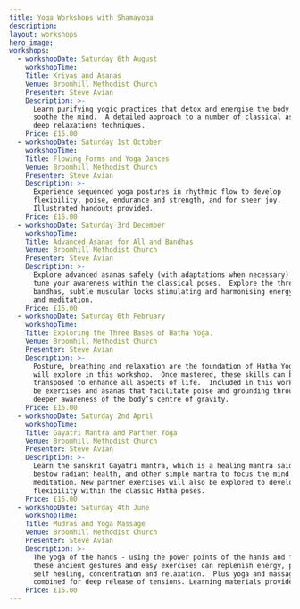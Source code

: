 ```yaml
---
title: Yoga Workshops with Shamayoga
description:
layout: workshops
hero_image:
workshops:
  - workshopDate: Saturday 6th August
    workshopTime:
    Title: Kriyas and Asanas
    Venue: Broomhill Methodist Church
    Presenter: Steve Avian
    Description: >-
      Learn purifying yogic practices that detox and energise the body and
      soothe the mind.  A detailed approach to a number of classical asanas and
      deep relaxations techniques.
    Price: £15.00
  - workshopDate: Saturday 1st October
    workshopTime:
    Title: Flowing Forms and Yoga Dances
    Venue: Broomhill Methodist Church
    Presenter: Steve Avian
    Description: >-
      Experience sequenced yoga postures in rhythmic flow to develop
      flexibility, poise, endurance and strength, and for sheer joy. 
      Illustrated handouts provided.
    Price: £15.00
  - workshopDate: Saturday 3rd December
    workshopTime:
    Title: Advanced Asanas for All and Bandhas
    Venue: Broomhill Methodist Church
    Presenter: Steve Avian
    Description: >-
      Explore advanced asanas safely (with adaptations when necessary) and fine
      tune your awareness within the classical poses.  Explore the three
      bandhas, subtle muscular locks stimulating and harmonising energy in asana
      and meditation.
    Price: £15.00
  - workshopDate: Saturday 6th February
    workshopTime:
    Title: Exploring the Three Bases of Hatha Yoga.
    Venue: Broomhill Methodist Church
    Presenter: Steve Avian
    Description: >-
      Posture, breathing and relaxation are the foundation of Hatha Yoga that we
      will explore in this workshop.  Once mastered, these skills can be
      transposed to enhance all aspects of life.  Included in this workshop will
      be exercises and asanas that facilitate poise and grounding through a
      deeper awareness of the body’s centre of gravity.
    Price: £15.00
  - workshopDate: Saturday 2nd April
    workshopTime:
    Title: Gayatri Mantra and Partner Yoga
    Venue: Broomhill Methodist Church
    Presenter: Steve Avian
    Description: >-
      Learn the sanskrit Gayatri mantra, which is a healing mantra said to
      bestow radiant health, and other simple mantra to focus the mind for
      meditation. New partner exercises will also be explored to develop greater
      flexibility within the classic Hatha poses.
    Price: £15.00
  - workshopDate: Saturday 4th June
    workshopTime:
    Title: Mudras and Yoga Massage
    Venue: Broomhill Methodist Church
    Presenter: Steve Avian
    Description: >-
      The yoga of the hands - using the power points of the hands and fingers -
      these ancient gestures and easy exercises can replenish energy, promote
      self healing, concentration and relaxation.  Plus yoga and massage
      combined for deep release of tensions. Learning materials provided.
    Price: £15.00
---
```


